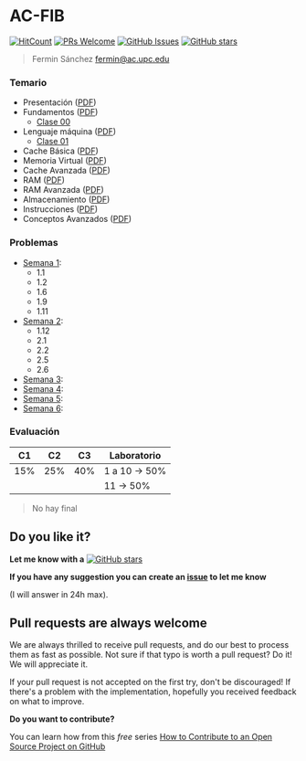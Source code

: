# AC-FIB

[![HitCount](http://hits.dwyl.io/mrrobb/AC-FIB.svg)](http://hits.dwyl.io/mrrobb/AC-FIB)
[![PRs Welcome](https://img.shields.io/badge/PRs-welcome-brightgreen.svg?style=flat-square)](https://egghead.io/courses/how-to-contribute-to-an-open-source-project-on-github)
[![GitHub Issues](https://img.shields.io/github/issues/mrrobb/AC-FIB.svg)](https://github.com/mrrobb/AC-FIB/issues)
[![GitHub stars](https://img.shields.io/github/stars/mrrobb/AC-FIB.svg?style=social&label=Star)](https://GitHub.com/mrrobb/AC-FIB/stargazers)

> Fermin Sánchez fermin@ac.upc.edu

### Temario

- Presentación ([PDF](Transparencias/000_Presentación.pdf))
- Fundamentos ([PDF](Transparencias/010_Fundamentos.pdf))
	- [Clase 00](Apuntes/clase00.md)
- Lenguaje máquina ([PDF](Transparencias/020_Lenguaje_Maquina_x86.pdf))
	- [Clase 01](Apuntes/clase01.md)
- Cache Básica ([PDF](Transparencias/030_Cache_Basica.pdf))
- Memoria Virtual ([PDF](Transparencias/040_Memoria_Virtual.pdf))
- Cache Avanzada ([PDF](Transparencias/050_Cache_Avanzada.pdf))
- RAM ([PDF](Transparencias/060_RAM.pdf))
- RAM Avanzada ([PDF](Transparencias/070_RAM_Avanzada.pdf))
- Almacenamiento ([PDF](Transparencias/080_Almacenamiento.pdf))
- Instrucciones ([PDF](Transparencias/090_Instrucciones.pdf))
- Conceptos Avanzados ([PDF](Transparencias/100_Conceptos_Avanzados.pdf))

### Problemas

- [Semana 1](Problemas/Problemas%20Tema%201.pdf):
	- 1.1
	- 1.2
	- 1.6
	- 1.9
	- 1.11
- [Semana 2](Problemas/Problemas%20Tema%202.pdf):
	- 1.12
	- 2.1
	- 2.2
	- 2.5
	- 2.6
- [Semana 3](Problemas/Problemas%20Tema%203.pdf):
- [Semana 4](Problemas/Problemas%20Tema%204-5-6.pdf):
- [Semana 5](Problemas/Problemas%20Tema%204-5-6.pdf):
- [Semana 6](Problemas/Problemas%20Tema%204-5-6.pdf):

### Evaluación

|C1|C2|C3|Laboratorio|
|--|--|--|-----------|
|15%|25%|40%|1 a 10 -> 50%|
||||11 -> 50%|

> No hay final

## Do you like it?

**Let me know with a**
[![GitHub stars](https://img.shields.io/github/stars/mrrobb/AC-FIB.svg?style=social&label=Star)](https://GitHub.com/mrrobb/AC-FIB/stargazers)

**If you have any suggestion you can create an [issue](https://github.com/MrRobb/AC-FIB/issues) to let me know**

(I will answer in 24h max).

## Pull requests are always welcome

We are always thrilled to receive pull requests, and do our best to
process them as fast as possible. Not sure if that typo is worth a pull
request? Do it! We will appreciate it.

If your pull request is not accepted on the first try, don't be
discouraged! If there's a problem with the implementation, hopefully you
received feedback on what to improve.


**Do you want to contribute?**

You can learn how from this *free* series [How to Contribute to an Open Source Project on GitHub](https://egghead.io/series/how-to-contribute-to-an-open-source-project-on-github)
